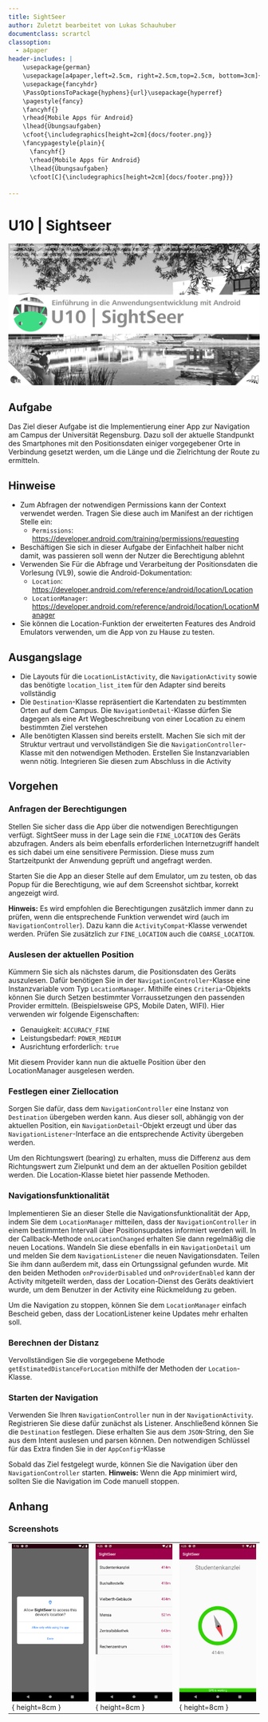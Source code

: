 ```yaml
---
title: SightSeer
author: Zuletzt bearbeitet von Lukas Schauhuber
documentclass: scrartcl
classoption:
  - a4paper
header-includes: |
    \usepackage{german} 
    \usepackage[a4paper,left=2.5cm, right=2.5cm,top=2.5cm, bottom=3cm]{geometry}
    \usepackage{fancyhdr}
    \PassOptionsToPackage{hyphens}{url}\usepackage{hyperref}
    \pagestyle{fancy}
    \fancyhf{}
    \rhead{Mobile Apps für Android}
    \lhead{Übungsaufgaben}
    \cfoot{\includegraphics[height=2cm]{docs/footer.png}}
    \fancypagestyle{plain}{
      \fancyhf{}
      \rhead{Mobile Apps für Android}
      \lhead{Übungsaufgaben}
      \cfoot[C]{\includegraphics[height=2cm]{docs/footer.png}}}
      
---
```


# U10 | Sightseer

![Cover für die zehnte Übungsaufgabe](./docs/cover.png)

## Aufgabe

Das Ziel dieser Aufgabe ist die Implementierung einer App zur Navigation am Campus der Universität Regensburg. Dazu soll der aktuelle Standpunkt des Smartphones mit den Positionsdaten einiger vorgegebener Orte in Verbindung gesetzt werden, um die Länge und die Zielrichtung der Route zu ermitteln.

## Hinweise

* Zum Abfragen der notwendigen Permissions kann der Context verwendet werden. Tragen Sie diese auch im Manifest an der richtigen Stelle ein:
  * `Permissions`: https://developer.android.com/training/permissions/requesting
* Beschäftigen Sie sich in dieser Aufgabe der Einfachheit halber nicht damit, was passieren soll wenn der Nutzer die Berechtigung ablehnt
* Verwenden Sie Für die Abfrage und Verarbeitung der Positionsdaten die Vorlesung (VL9), sowie die Android-Dokumentation:
  * `Location`: https://developer.android.com/reference/android/location/Location
  * `LocationManager`: https://developer.android.com/reference/android/location/LocationManager
* Sie können die Location-Funktion der erweiterten Features des Android Emulators verwenden, um die App von zu Hause zu testen.

## Ausgangslage
* Die Layouts für die `LocationListActivity`, die `NavigationActivity` sowie das benötigte `location_list_item` für den Adapter sind bereits vollständig
* Die `Destination`-Klasse repräsentiert die Kartendaten zu bestimmten Orten auf dem Campus. Die `NavigationDetail`-Klasse dürfen Sie dagegen als eine Art Wegbeschreibung von einer Location zu einem bestimmten Ziel verstehen
* Alle benötigten Klassen sind bereits erstellt. Machen Sie sich mit der Struktur vertraut und vervollständigen Sie die `NavigationController`-Klasse mit den notwendigen Methoden. Erstellen Sie Instanzvariablen wenn nötig. Integrieren Sie diesen zum Abschluss in die Activity

## Vorgehen
### Anfragen der Berechtigungen 
Stellen Sie sicher dass die App über die notwendigen Berechtigungen verfügt. SightSeer muss in der Lage sein die `FINE_LOCATION` des Geräts abzufragen. Anders als beim ebenfalls erforderlichen Internetzugriff handelt es sich dabei um eine sensitivere Permission. Diese muss zum Startzeitpunkt der Anwendung geprüft und angefragt werden.

Starten Sie die App an dieser Stelle auf dem Emulator, um zu testen, ob das Popup für die Berechtigung, wie auf dem Screenshot sichtbar, korrekt angezeigt wird.

**Hinweis:** Es wird empfohlen die Berechtigungen zusätzlich immer dann zu prüfen, wenn die entsprechende Funktion verwendet wird (auch im `NavigationController`). Dazu kann die `ActivityCompat`-Klasse verwendet werden. Prüfen Sie zusätzlich zur `FINE_LOCATION` auch die `COARSE_LOCATION`.


### Auslesen der aktuellen Position
Kümmern Sie sich als nächstes darum, die Positionsdaten des Geräts auszulesen. Dafür benötigen Sie in der `NavigationController`-Klasse eine Instanzvariable vom Typ `LocationManager`.
Mithilfe eines `Criteria`-Objekts können Sie durch Setzen bestimmter Vorraussetzungen den passenden Provider ermitteln. (Beispielsweise GPS, Mobile Daten, WIFI).
Hier verwenden wir folgende Eigenschaften:

* Genauigkeit: `ACCURACY_FINE`
* Leistungsbedarf: `POWER_MEDIUM`
* Ausrichtung erforderlich: `true`

Mit diesem Provider kann nun die aktuelle Position über den LocationManager ausgelesen werden.

### Festlegen einer Ziellocation
Sorgen Sie dafür, dass dem `NavigationController` eine Instanz von `Destination` übergeben werden kann. Aus dieser soll, abhängig von der aktuellen Position, ein `NavigationDetail`-Objekt erzeugt und über das `NavigationListener`-Interface an die entsprechende Activity übergeben werden.

Um den Richtungswert (bearing) zu erhalten, muss die Differenz aus dem Richtungswert zum Zielpunkt und dem an der aktuellen Position gebildet werden. Die Location-Klasse bietet hier passende Methoden.

### Navigationsfunktionalität
Implementieren Sie an dieser Stelle die Navigationsfunktionalität der App, indem Sie dem `LocationManager` mitteilen, dass der `NavigationController` in einem bestimmten Intervall über Positionsupdates informiert werden will.
In der Callback-Methode `onLocationChanged` erhalten Sie dann regelmäßig die neuen Locations. Wandeln Sie diese ebenfalls in ein `NavigationDetail` um und melden Sie dem `NavigationListener` die neuen Navigationsdaten. Teilen Sie ihm dann außerdem mit, dass ein Ortungssignal gefunden wurde.
Mit den beiden Methoden `onProviderDisabled` und `onProviderEnabled` kann der Activity mitgeteilt werden, dass der Location-Dienst des Geräts deaktiviert wurde, um dem Benutzer in der Activity eine Rückmeldung zu geben.

Um die Navigation zu stoppen, können Sie dem `LocationManager` einfach Bescheid geben, dass der LocationListener keine Updates mehr erhalten soll.

### Berechnen der Distanz
Vervollständigen Sie die vorgegebene Methode `getEstimatedDistanceForLocation` mithilfe der Methoden der `Location`-Klasse.

### Starten der Navigation
Verwenden Sie Ihren `NavigationController` nun in der `NavigationActivity`. Registrieren Sie diese dafür zunächst als Listener.
Anschließend können Sie die `Destination` festlegen. Diese erhalten Sie aus dem `JSON`-String, den Sie aus dem Intent auslesen und parsen können. Den notwendigen Schlüssel für das Extra finden Sie in der `AppConfig`-Klasse

Sobald das Ziel festgelegt wurde, können Sie die Navigation über den `NavigationController` starten.
**Hinweis:** Wenn die App minimiert wird, sollten Sie die Navigation im Code manuell stoppen.

## Anhang
### Screenshots

| | | |
|-|-|-|
|![Screenshot der SightSeer-App](./docs/screenshot-1.png "Berechtigung"){ height=8cm } |![Screenshot der SightSeer-App](./docs/screenshot-2.png "LocationList Activity"){ height=8cm } |![Screenshot der SightSeer-App](./docs/screenshot-3.png "Navigation Activity"){ height=8cm } |

